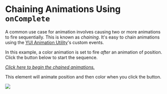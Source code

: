 Chaining Animations Using `onComplete`
======================================

A common use case for animation involves causing two or more animations to fire sequentially. This is known as *chaining*. It's easy to chain animations using the [YUI Animation Utility](http://developer.yahoo.com/yui/animation/)'s custom events.

In this example, a color animation is set to fire *after* an animation of position. Click the button below to start the sequence.

<span id="startAnim" class="yui-button yui-link-button"> *[Click here to begin the chained animations.](# "Click here to begin the chained animations.")* </span>

This element will animate position and then color when you click the button.

![](http://rtb.pclick.yahoo.com/images/nojs.gif?p=2012401649:FRTMA)

<img src="http://us.bc.yahoo.com/b?P=AgGVHEWTW6A9puoDSNmzugY00YM.cUjuYXIACoqy&amp;T=143g8ff7l%2fX%3d1223582066%2fE%3d2012401649%2fR%3ddev_net%2fK%3d5%2fV%3d2.1%2fW%3dH%2fY%3dYAHOO%2fF%3d2799340710%2fQ%3d-1%2fS%3d1%2fJ%3dAA5B9345&amp;U=13eb1fp3a%2fN%3dGc7VAdj8el4-%2fC%3d289534.9603437.10326224.9298098%2fD%3dFOOT%2fB%3d4123617%2fV%3d1" width="1" height="1" />

<img src="http://us.bc.yahoo.com/b?P=AgGVHEWTW6A9puoDSNmzugY00YM.cUjuYXIACoqy&amp;T=143h0n920%2fX%3d1223582066%2fE%3d2012401649%2fR%3ddev_net%2fK%3d5%2fV%3d3.1%2fW%3dJ%2fY%3dYAHOO%2fF%3d3413631591%2fQ%3d-1%2fS%3d1%2fJ%3dAA5B9345" width="1" height="1" />
